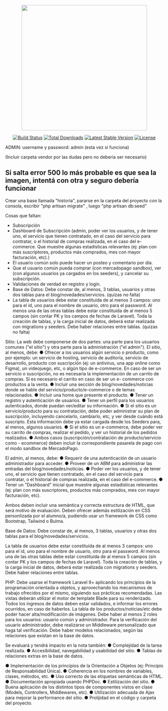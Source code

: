 <p align="center"><a href="https://laravel.com" target="_blank"><img src="https://raw.githubusercontent.com/laravel/art/master/logo-lockup/5%20SVG/2%20CMYK/1%20Full%20Color/laravel-logolockup-cmyk-red.svg" width="400"></a></p>

<p align="center">
<a href="https://travis-ci.org/laravel/framework"><img src="https://travis-ci.org/laravel/framework.svg" alt="Build Status"></a>
<a href="https://packagist.org/packages/laravel/framework"><img src="https://img.shields.io/packagist/dt/laravel/framework" alt="Total Downloads"></a>
<a href="https://packagist.org/packages/laravel/framework"><img src="https://img.shields.io/packagist/v/laravel/framework" alt="Latest Stable Version"></a>
<a href="https://packagist.org/packages/laravel/framework"><img src="https://img.shields.io/packagist/l/laravel/framework" alt="License"></a>
</p>

ADMIN: username y password: admin
(esta vez si funciona)

(Incluir carpeta vendor por las dudas pero no deberia ser necesario)

Si salta error 500 lo más probable es que sea la imagen, intentá con otra y seguro debería funcionar
-------

Crear una base llamada "historia", pararse en la carpeta del proyecto con la consola, escribir "php artisan migrate" , luego "php artisan db:seed"

Cosas que faltan:
- Subscripción
- Dashboard de Subscripción (admin, poder ver los usuarios, y de tener uno, el servicio que tienen
contratado, en el caso del servicio para contratar, o el historial de
compras realizada, en el caso del e-commerce. Que muestre algunas estadísticas
relevantes (ej: plan con más suscriptores, productos más
comprados, mes con mayor facturación, etc).)
- El usuario común solo puede hacer un posteo y comentario por día.
- Que el usuario común pueda comprar (con mercadopago sandbox), ver (con algunos usuarios ya cargados en los seeders), y cancelar su subscripción.
- Validaciones de verdad en registro y login.
- Base de Datos: Debe constar de, al menos, 3 tablas, usuarios y otras dos tablas para el blog/novedades/servicios. (quizas no falta)
- La tabla de usuarios debe estar constituida de al menos 3 campos: uno para el id, uno para el nombre de usuario, otro para el password. Al menos una de las otras tablas debe estar constituida de al menos 5 campos (sin contar PK y los campos de fechas de Laravel). Toda la creación de tablas, y la carga inicial de datos, deberá estar realizada con migrations y seeders. Debe haber relaciones entre tablas. (quizas no falta)

Sitio:
La web debe componerse de dos partes: una parte para los usuarios
comunes (&quot;el sitio&quot;) y otra parte para la administración (&quot;el admin&quot;).
El sitio, al menos, debe:
● Ofrecer a los usuarios algún servicio o producto, como por ejemplo:
un servicio de hosting, servicio de auditoría, servicio de desarrollo,
producto con suscripción (ej: un antivirus, una app online como
Figma), un videojuego, etc, o algún tipo de e-commerce. En caso de
ser un servicio o suscripción, no es necesaria la implementación de
un carrito de compras. Sí es necesario el carrito en caso de ser un e-
commerce con productos a la venta.
● Incluir una sección de blog/novedades/noticias donde se hable del
servicio/producto/e-commerce o de temas relacionados.
● Incluir una home que presente el producto.
● Tener un registro y autenticación de usuarios.
● Tener un perfil para los usuarios autenticados, donde puedan
ver/editar su información.
● Si el sitio es un servicio/producto para su contratación, debe poder
administrar su plan de suscripción, incluyendo cancelarlo,
cambiarlo, etc, y ver desde cuándo está suscripto. Esta información
debe ya estar cargada desde los Seeders para, al menos, algunos
usuarios.
● Si el sitio es un e-commerce, debe poder ver su carrito de compras,
realizar el pedido, y ver un historial de los pedidos realizados.
● Ambos casos (suscripción/contratación de producto/servicio como -
ecommerce) deben incluir la correspondiente pasarela de pago con
el modo sandbox de MercadoPago.

El admin, al menos, debe:
● Requerir de una autenticación de un usuario administrador para
acceder.
● Proveer de un ABM para administrar las entradas del
blog/novedades/noticias.
● Poder ver los usuarios, y de tener uno, el servicio que tienen
contratado, en el caso del servicio para contratar, o el historial de
compras realizada, en el caso del e-commerce.
● Tener un &quot;Dashboard&quot; inicial que muestre algunas estadísticas
relevantes (ej: plan con más suscriptores, productos más
comprados, mes con mayor facturación, etc).

Ambos deben incluir una semántica y correcta estructura de HTML, que
será motivo de evaluación. Deben ofrecer además estilización en CSS
personlizada por el alumno/a, pudiendo usar un framework de CSS como
Bootstrap, Tailwind o Bulma.

Base de Datos:
Debe constar de, al menos, 3 tablas, usuarios y otras dos tablas para el
blog/novedades/servicios.

La tabla de usuarios debe estar constituida de al menos 3 campos: uno
para el id, uno para el nombre de usuario, otro para el password.
Al menos una de las otras tablas debe estar constituida de al menos 5
campos (sin contar PK y los campos de fechas de Laravel).
Toda la creación de tablas, y la carga inicial de datos, deberá estar
realizada con migrations y seeders.
Debe haber relaciones entre tablas.

PHP:
Debe usarse el framework Laravel 9+ aplicando los principios de la
programación orientada a objetos, y aprovechando los mecanismos de
trabajo ofrecidos por el mismo, siguiendo sus prácticas recomendadas.
Las vistas deberán utilizar el motor de template Blade para su
renderizado.
Todos los ingresos de datos deben estar validados, e informar los errores
ocurridos, en caso de haberlos.
La tabla de los productos/noticias/etc debe poder hacer alta/modificación
de imágenes.
Debe haber al menos 2 roles para los usuarios: usuario común y
administrador. Para la verificación del usuario administrador, debe
realizarse un Middleware personalizado que haga tal verificación.
Debe haber modelos relacionados, según las relaciones que existan en la
base de datos.

Se evaluará y tendrá impacto en la nota también:
● Complejidad de la tarea realizada.
● Accesibilidad, navegabilidad y usabilidad del sitio.
● Tablas de relaciones extras en la base de datos.

● Implementación de los principios de la Orientación a Objetos (ej:
Principio de Responsabilidad Única).
● Coherencia en los nombres de variables, clases, métodos, etc.
● Uso correcto de las etiquetas semánticas de HTML.
● Documentación apropiada usando PHPDoc.
● Estilización del sitio.
● Buena aplicación de los distintos tipos de componentes vistos en
clase (Models, Controllers, Middlewares, etc).
● Utilización adecuada de Ajax para mejorar la performance del sitio.
● Prolijidad en el código y carpeta del proyecto.
